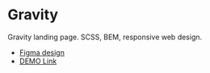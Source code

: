 # Gravity

Gravity landing page. SCSS, BEM, responsive web design.

- [Figma design](https://www.figma.com/file/NfwKY4riZPoPFH2ntYrFSb/Test-13%2F10)
- [DEMO Link](https://maximzhuravlov.github.io/Gravity/)

